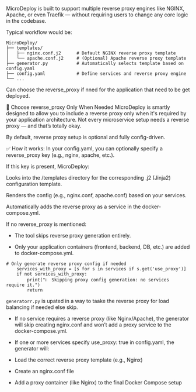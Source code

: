 MicroDeploy is built to support multiple reverse proxy engines like NGINX, Apache, or even Traefik — without requiring users to change any core logic in the codebase.

Typical workflow would be:

```
MicroDeploy/
├── templates/
│   ├── nginx.conf.j2      # Default NGINX reverse proxy template
│   └── apache.conf.j2     # (Optional) Apache reverse proxy template
├── generator.py           # Automatically selects template based on config.yaml
├── config.yaml            # Define services and reverse proxy engine
└── ...
```

Can choose the reverse_proxy if nned for the application that need to be get deployed.

🔁 Choose reverse_proxy Only When Needed
MicroDeploy is smartly designed to allow you to include a reverse proxy only when it's required by your application architecture. Not every microservice setup needs a reverse proxy — and that’s totally okay.

By default, reverse proxy setup is optional and fully config-driven.

✅ How it works:
In your config.yaml, you can optionally specify a reverse_proxy key (e.g., nginx, apache, etc.).

If this key is present, MicroDeploy:

Looks into the /templates directory for the corresponding .j2 (Jinja2) configuration template.

Renders the config (e.g., nginx.conf, apache.conf) based on your services.

Automatically adds the reverse proxy as a service in the docker-compose.yml.


If no reverse_proxy is mentioned:

- The tool skips reverse proxy generation entirely.

- Only your application containers (frontend, backend, DB, etc.) are added to docker-compose.yml.

```
# Only generate reverse proxy config if needed
    services_with_proxy = [s for s in services if s.get('use_proxy')]
    if not services_with_proxy:
        print("ℹ️  Skipping proxy config generation: no services require it.")
        return
```
```generatorr.py``` is upated in a way to taake the reverse proxy for load balancing if needed else skip.        

- If no service requires a reverse proxy (like Nginx/Apache), the generator will skip creating nginx.conf and won’t add a proxy service to the docker-compose.yml.

- If one or more services specify use_proxy: true in config.yaml, the generator will:

- Load the correct reverse proxy template (e.g., Nginx)

- Create an nginx.conf file

- Add a proxy container (like Nginx) to the final Docker Compose setup

